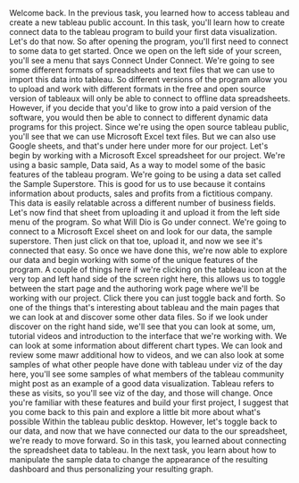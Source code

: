 Welcome back.
In the previous task, you learned how to access tableau
and create a new tableau public account.
In this task, you'll learn how to create connect data
to the tableau program to build your first data visualization.
Let's do that now.
So after opening the program, you'll first need to connect
to some data to get started.
Once we open on the left side of your screen, you'll see
a menu that says Connect Under Connect.
We're going to see some different formats of spreadsheets
and text files that we can use to import this data
into tableau.
So different versions of the program allow you to upload
and work with different formats in the free and open source
version of tableaux will only be able to connect to offline
data spreadsheets.
However, if you decide that you'd like to grow into a paid
version of the software, you would then be able to connect
to different dynamic data programs for this project.
Since we're using the open source tableau public, you'll see
that we can use Microsoft Excel text files.
But we can also use Google sheets, and that's under here
under more for our project.
Let's begin by working with a Microsoft Excel spreadsheet
for our project.
We're using a basic sample, Data said, As a way to model some
of the basic features of the tableau program.
We're going to be using a data set called the Sample
Superstore.
This is good for us to use because it contains information
about products, sales and profits from a fictitious company.
This data is easily relatable across a different number
of business fields.
Let's now find that sheet from uploading it and upload it
from the left side menu of the program.
So what Will Dio is Go under connect.
We're going to connect to a Microsoft Excel sheet on and look
for our data, the sample superstore.
Then just click on that toe, upload it, and now we see
it's connected that easy.
So once we have done this, we're now able to explore our data
and begin working with some of the unique features
of the program.
A couple of things here if we're clicking on the tableau icon
at the very top and left hand side of the screen right here,
this allows us to toggle between the start page and the
authoring work page where we'll be working with our project.
Click there you can just toggle back and forth.
So one of the things that's interesting about tableau
and the main pages that we can look at and discover
some other data files.
So if we look under discover on the right hand side,
we'll see that you can look at some, um, tutorial videos
and introduction to the interface that we're working with.
We can look at some information about different chart types.
We can look and review some mawr additional how to videos,
and we can also look at some samples of what other people
have done with tableau under viz of the day here, you'll see
some samples of what members of the tableau community
might post as an example of a good data visualization.
Tableau refers to these as visits, so you'll see viz
of the day, and those will change.
Once you're familiar with these features and build your first
project, I suggest that you come back to this pain
and explore a little bit more about what's possible
Within the tableau public desktop.
However, let's toggle back to our data, and now
that we have connected our data to the our spreadsheet, we're
ready to move forward.
So in this task, you learned about connecting the spreadsheet
data to tableau.
In the next task, you learn about how to manipulate
the sample data to change the appearance of the resulting
dashboard and thus personalizing your resulting graph.
